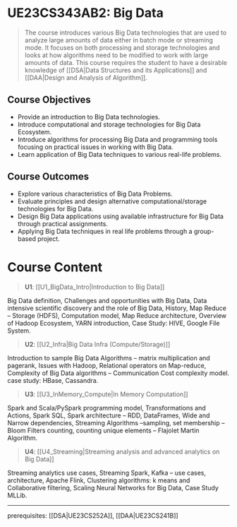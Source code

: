# UE23CS343AB2: Big Data

> The course introduces various Big Data technologies that are used to analyze large amounts of data either in batch mode or streaming mode. It focuses on both processing and storage technologies and looks at how algorithms need to be modified to work with large amounts of data. This course requires the student to have a desirable knowledge of [[DSA|Data Structures and its Applications]] and [[DAA|Design and Analysis of Algorithm]].

## Course Objectives

- Provide an introduction to Big Data technologies.
- Introduce computational and storage technologies for Big Data Ecosystem.
- Introduce algorithms for processing Big Data and programming tools focusing on practical issues in working with Big Data.
- Learn application of Big Data techniques to various real-life problems.

## Course Outcomes

- Explore various characteristics of Big Data Problems.
- Evaluate principles and design alternative computational/storage technologies for Big Data.
- Design Big Data applications using available infrastructure for Big Data through practical assignments.
- Applying Big Data techniques in real life problems through a group-based project.

# Course Content

> **U1**: [[U1_BigData_Intro|Introduction to Big Data]]

Big Data definition, Challenges and opportunities with Big Data, Data intensive scientific discovery and the role of Big Data, History, Map Reduce – Storage (HDFS), Computation model, Map Reduce architecture, Overview of Hadoop Ecosystem, YARN introduction, Case Study: HIVE, Google File System.

> **U2**: [[U2_Infra|Big Data Infra (Compute/Storage)]]

Introduction to sample Big Data Algorithms – matrix multiplication and pagerank, Issues with Hadoop, Relational operators on Map-reduce, Complexity of Big Data algorithms – Communication Cost complexity model. case study: HBase, Cassandra.

> **U3**: [[U3_InMemory_Compute|In Memory Computation]]

Spark and Scala/PySpark programming model, Transformations and Actions, Spark SQL, Spark architecture – RDD, DataFrames, Wide and Narrow dependencies, Streaming Algorithms –sampling, set membership – Bloom Filters counting, counting unique elements – Flajolet Martin Algorithm.

> **U4**: [[U4_Streaming|Streaming analysis and advanced analytics on Big Data]]

Streaming analytics use cases, Streaming Spark, Kafka – use cases, architecture, Apache Flink, Clustering algorithms: k means and Collaborative filtering, Scaling Neural Networks for Big Data, Case Study MLLib.

---

prerequisites: [[DSA|UE23CS252A]], [[DAA|UE23CS241B]]
